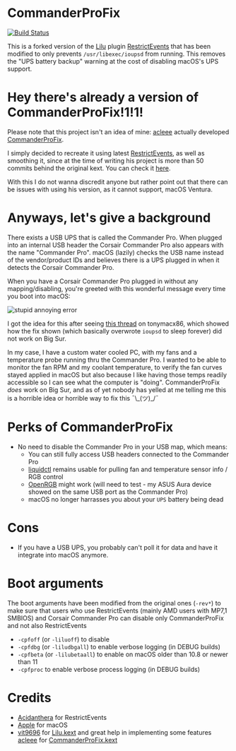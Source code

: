CommanderProFix
==============

[![Build Status](https://github.com/dreamwhite/CommanderProFix/workflows/CI/badge.svg?branch=master)](https://github.com/dreamwhite/CommanderProFix/actions)

This is a forked version of the [Lilu](https://github.com/acidanthera/Lilu) plugin [RestrictEvents](https://github.com/acidanthera/RestrictEvents) that has been modified to only prevents `/usr/libexec/ioupsd` from running. This removes the "UPS battery backup" warning at the cost of disabling macOS's UPS support.

# Hey there's already a version of CommanderProFix!1!1!

Please note that this project isn't an idea of mine: [acleee](https://github.com/acleee) actually developed [CommanderProFix](https://github.com/acleee/CommanderProFix).

I simply decided to recreate it using latest [RestrictEvents](https://github.com/acidanthera/RestrictEvents), as well as smoothing it, since at the time of writing his project is more than 50 commits behind the original kext. You can check it [here](https://github.com/acleee/CommanderProFix/compare/master...acidanthera:RestrictEvents:master).

With this I do not wanna discredit anyone but rather point out that there can be issues with using his version, as it cannot support, macOS Ventura.

# Anyways, let's give a background

There exists a USB UPS that is called the Commander Pro. When plugged into an internal USB header the Corsair Commander Pro also appears with the name "Commander Pro". macOS (lazily) checks the USB name instead of the vendor/product IDs and believes there is a UPS plugged in when it detects the Corsair Commander Pro.

When you have a Corsair Commander Pro plugged in without any mapping/disabling, you're greeted with this wonderful message every time you boot into macOS:

![stupid annoying error](https://i.imgur.com/SndZNbA.png)

I got the idea for this after seeing [this thread](https://www.tonymacx86.com/threads/solved-catalina-thinks-my-corsair-commander-pro-is-a-ups.288458/) on tonymacx86, which showed how the fix shown (which basically overwrote `ioupsd` to sleep forever) did not work on Big Sur.

In my case, I have a custom water cooled PC, with my fans and a temperature probe running thru the Commander Pro. I wanted to be able to monitor the fan RPM and my coolant temperature, to verify the fan curves stayed applied in macOS but also because I like having those temps readily accessible so I can see what the computer is "doing". CommanderProFix _does_ work on Big Sur, and as of yet nobody has yelled at me telling me this is a horrible idea or horrible way to fix this ¯\\\_(ツ)_/¯

# Perks of CommanderProFix

- No need to disable the Commander Pro in your USB map, which means: 
  - You can still fully access USB headers connected to the Commander Pro
  - [liquidctl](https://github.com/liquidctl/liquidctl) remains usable for pulling fan and temperature sensor info / RGB control
  - [OpenRGB](https://gitlab.com/CalcProgrammer1/OpenRGB) might work (will need to test - my ASUS Aura device showed on the same USB port as the Commander Pro)
  - macOS no longer harrasses you about your `UPS` battery being dead

# Cons
- If you have a USB UPS, you probably can't poll it for data and have it integrate into macOS anymore.

# Boot arguments

The boot arguments have been modified from the original ones (`-rev*`) to make sure that users who use RestrictEvents (mainly AMD users with MP7,1 SMBIOS) and Corsair Commander Pro can disable only CommanderProFix and not also RestrictEvents 

- `-cpfoff` (or `-liluoff`) to disable
- `-cpfdbg` (or `-liludbgall`) to enable verbose logging (in DEBUG builds)
- `-cpfbeta` (or `-lilubetaall`) to enable on macOS older than 10.8 or newer than 11
- `-cpfproc` to enable verbose process logging (in DEBUG builds)

# Credits
- [Acidanthera](https://github.com/vit9696) for RestrictEvents  
- [Apple](https://www.apple.com) for macOS  
- [vit9696](https://github.com/vit9696) for [Lilu.kext](https://github.com/vit9696/Lilu) and great help in implementing some features 
[acleee](https://github.com/acleee) for [CommanderProFix.kext](https://github.com/acleee/CommanderProFix)